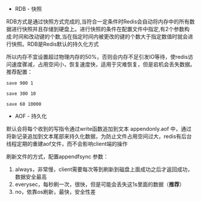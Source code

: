* RDB - 快照 

RDB方式是通过快照方式完成的,当符合一定条件时Redis会自动将内存中的所有数据进行快照并且存储到硬盘上。进行快照的条件在配置文件中指定,有2个参数构成:时间和改动键的个数,当在指定时间内被更改的键的个数大于指定数值时就会进行快照。RDB是Redis默认的持久化方式

所以内存不宜设置超过物理内存的50%，否则会内存不足引发IO等待，使redis访问速度骤减，占用空间小，恢复速度快，适用于灾难恢复，但是宕机会丢失数据。
推荐配置：

```shell
save 900 1

save 300 10

save 60 10000
```

* AOF - 持久化 

默认会将每个收到的写指令通过write函数追加到文本 appendonly.aof 中，通过将新记录追加到文本尾部来持久化数据，为防止文件占用空间过大，redis有后台线程定期的重建aof文件，而不会影响client端的操作

刷新文件的方式，配置appendfsync 参数：
1. always，非常慢，client需要每次等到刷新到磁盘上面成功之后才返回成功，数据安全最高
2. everysec，每秒刷一次，很快，但是可能会丢失这1s里面的数据（**推荐**） 
3. no，依靠os刷新，最快，安全性差



